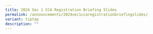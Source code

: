 ```yaml
---
title: 2024 Sec 1 CCA Registration Briefing Slides
permalink: /announcements/2024sec1ccaregistrationbriefingslides/
variant: tiptap
description: ""
---
```


